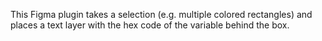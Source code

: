 This Figma plugin takes a selection (e.g. multiple colored rectangles) and places a text layer with the hex code of the variable behind the box.